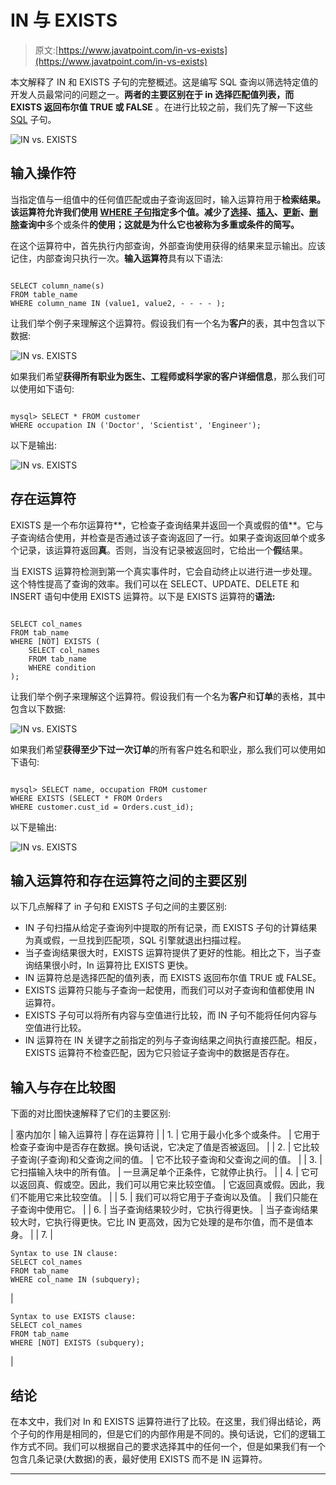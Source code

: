 # IN 与 EXISTS

> 原文:[https://www.javatpoint.com/in-vs-exists](https://www.javatpoint.com/in-vs-exists)

本文解释了 IN 和 EXISTS 子句的完整概述。这是编写 SQL 查询以筛选特定值的开发人员最常问的问题之一。**两者的主要区别在于 in 选择匹配值列表，而 EXISTS 返回布尔值 TRUE 或 FALSE** 。在进行比较之前，我们先了解一下这些 [SQL](https://www.javatpoint.com/sql-tutorial) 子句。

![IN vs. EXISTS](../Images/e37cc8880cd7575975e86847e8c7ac98.png)

## **输入操作符**

当指定值与一组值中的任何值匹配或由子查询返回时，输入运算符用于**检索结果。该运算符允许我们使用 [WHERE 子句](https://www.javatpoint.com/sql-where)指定多个值。减少了[选择](https://www.javatpoint.com/sql-select)、[插入](https://www.javatpoint.com/sql-insert)、[更新](https://www.javatpoint.com/sql-update)、[删除](https://www.javatpoint.com/sql-delete)查询中**多个或条件**的使用；这就是为什么它也被称为多重或条件的简写。**

在这个运算符中，首先执行内部查询，外部查询使用获得的结果来显示输出。应该记住，内部查询只执行一次。**输入运算符**具有以下语法:

```

SELECT column_name(s) 
FROM table_name 
WHERE column_name IN (value1, value2, - - - - );

```

让我们举个例子来理解这个运算符。假设我们有一个名为**客户**的表，其中包含以下数据:

![IN vs. EXISTS](../Images/ba3f3b39ffeb856963aea9ef534c7b88.png)

如果我们希望**获得所有职业为医生、工程师或科学家的客户详细信息**，那么我们可以使用如下语句:

```

mysql> SELECT * FROM customer  
WHERE occupation IN ('Doctor', 'Scientist', 'Engineer');  

```

以下是输出:

![IN vs. EXISTS](../Images/d4ce1febc11765bde16a0cc867b5e2d6.png)

## 存在运算符

EXISTS 是一个布尔运算符**，它检查子查询结果并返回一个真或假的值**。它与子查询结合使用，并检查是否通过该子查询返回了一行。如果子查询返回单个或多个记录，该运算符返回**真**。否则，当没有记录被返回时，它给出一个**假**结果。

当 EXISTS 运算符检测到第一个真实事件时，它会自动终止以进行进一步处理。这个特性提高了查询的效率。我们可以在 SELECT、UPDATE、DELETE 和 INSERT 语句中使用 EXISTS 运算符。以下是 EXISTS 运算符的**语法:**

```

SELECT col_names  
FROM tab_name  
WHERE [NOT] EXISTS (  
    SELECT col_names   
    FROM tab_name   
    WHERE condition  
);  

```

让我们举个例子来理解这个运算符。假设我们有一个名为**客户**和**订单**的表格，其中包含以下数据:

![IN vs. EXISTS](../Images/4948b677c0d67571f8231716beb1a406.png)

如果我们希望**获得至少下过一次订单**的所有客户姓名和职业，那么我们可以使用如下语句:

```

mysql> SELECT name, occupation FROM customer  
WHERE EXISTS (SELECT * FROM Orders   
WHERE customer.cust_id = Orders.cust_id);

```

以下是输出:

![IN vs. EXISTS](../Images/7a8e987f3f0497356d579fa1b04b8295.png)

## 输入运算符和存在运算符之间的主要区别

以下几点解释了 in 子句和 EXISTS 子句之间的主要区别:

*   IN 子句扫描从给定子查询列中提取的所有记录，而 EXISTS 子句的计算结果为真或假，一旦找到匹配项，SQL 引擎就退出扫描过程。
*   当子查询结果很大时，EXISTS 运算符提供了更好的性能。相比之下，当子查询结果很小时，In 运算符比 EXISTS 更快。
*   IN 运算符总是选择匹配的值列表，而 EXISTS 返回布尔值 TRUE 或 FALSE。
*   EXISTS 运算符只能与子查询一起使用，而我们可以对子查询和值都使用 IN 运算符。
*   EXISTS 子句可以将所有内容与空值进行比较，而 IN 子句不能将任何内容与空值进行比较。
*   IN 运算符在 IN 关键字之前指定的列与子查询结果之间执行直接匹配。相反，EXISTS 运算符不检查匹配，因为它只验证子查询中的数据是否存在。

## 输入与存在比较图

下面的对比图快速解释了它们的主要区别:

| 塞内加尔 | 输入运算符 | 存在运算符 |
| 1. | 它用于最小化多个或条件。 | 它用于检查子查询中是否存在数据。换句话说，它决定了值是否被返回。 |
| 2. | 它比较子查询(子查询)和父查询之间的值。 | 它不比较子查询和父查询之间的值。 |
| 3. | 它扫描输入块中的所有值。 | 一旦满足单个正条件，它就停止执行。 |
| 4. | 它可以返回真、假或空。因此，我们可以用它来比较空值。 | 它返回真或假。因此，我们不能用它来比较空值。 |
| 5. | 我们可以将它用于子查询以及值。 | 我们只能在子查询中使用它。 |
| 6. | 当子查询结果较少时，它执行得更快。 | 当子查询结果较大时，它执行得更快。它比 IN 更高效，因为它处理的是布尔值，而不是值本身。 |
| 7. | 

```
Syntax to use IN clause:
SELECT col_names 
FROM tab_name 
WHERE col_name IN (subquery);

```

 | 

```
Syntax to use EXISTS clause:
SELECT col_names
FROM tab_name
WHERE [NOT] EXISTS (subquery);
```

 |

## 结论

在本文中，我们对 In 和 EXISTS 运算符进行了比较。在这里，我们得出结论，两个子句的作用是相同的，但是它们的内部作用是不同的。换句话说，它们的逻辑工作方式不同。我们可以根据自己的要求选择其中的任何一个，但是如果我们有一个包含几条记录(大数据)的表，最好使用 EXISTS 而不是 IN 运算符。

* * *
